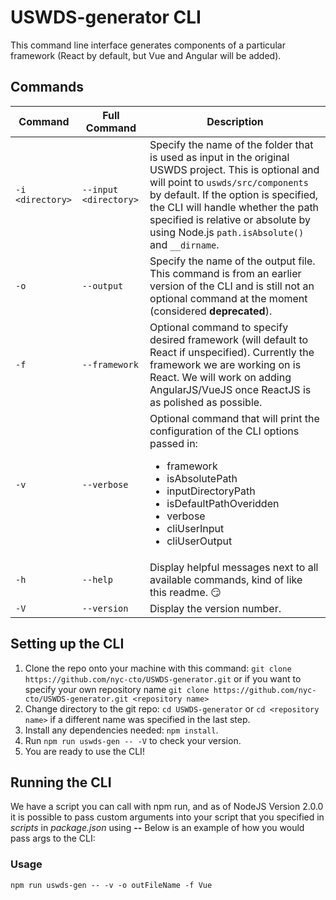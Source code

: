 # USWDS-generator CLI

This command line interface generates components of a particular framework (React by default, but Vue and Angular will be added).

## Commands

| Command | Full Command | Description |
| --- | --- | --- |
| `-i <directory>` | `--input <directory>` | Specify the name of the folder that is used as input in the original USWDS project. This is optional and will point to ``uswds/src/components`` by default. If the option is specified, the CLI will handle whether the path specified is relative or absolute by using Node.js ``path.isAbsolute()`` and ``__dirname``. |
| `-o` | `--output` | Specify the name of the output file. This command is from an earlier version of the CLI and is still not an optional command at the moment (considered **deprecated**). |
| `-f` | `--framework` | Optional command to specify desired framework (will default to React if unspecified). Currently the framework we are working on is React. We will work on adding AngularJS/VueJS once ReactJS is as polished as possible. |
| `-v` | `--verbose` | Optional command that will print the configuration of the CLI options passed in: <ul><li>framework</li><li>isAbsolutePath</li><li>inputDirectoryPath</li><li>isDefaultPathOveridden</li><li>verbose</li><li>cliUserInput</li><li>cliUserOutput</li></ul> |
| `-h` | `--help` | Display helpful messages next to all available commands, kind of like this readme. :smirk: |
| `-V` | `--version` | Display the version number. |

## Setting up the CLI

1. Clone the repo onto your machine with this command: `git clone https://github.com/nyc-cto/USWDS-generator.git` or if you want to specify your own repository name `git clone https://github.com/nyc-cto/USWDS-generator.git <repository name>`
2. Change directory to the git repo: `cd USWDS-generator` or ``cd <repository name>`` if a different name was specified in the last step.
3. Install any dependencies needed: `npm install`.
4. Run `npm run uswds-gen -- -V` to check your version.
5. You are ready to use the CLI!

## Running the CLI

We have a script you can call with npm run, and as of NodeJS Version 2.0.0 it is possible to pass custom arguments into your script that you specified in _scripts_ in _package.json_ using **--** Below is an example of how you would pass args to the CLI:

### Usage

```shell
npm run uswds-gen -- -v -o outFileName -f Vue
```
